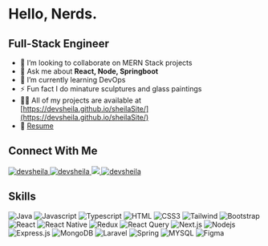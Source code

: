 <h1>Hello, Nerds. </h1>

## Full-Stack Engineer
- 👯 I’m looking to collaborate on MERN Stack projects
- 💬 Ask me about **React, Node, Springboot**
- 🌱 I’m currently learning DevOps
- ⚡ Fun fact I do minature sculptures and glass paintings
- 👨‍💻 All of my projects are available at [https://devsheila.github.io/sheilaSite/](https://devsheila.github.io/sheilaSite/)
- 📄 [Resume](https://drive.google.com/file/d/1gyUDHu3gI_cWaxU6TmGkp8w6V_iOQfSv/view?usp=drive_link)


## Connect With Me
<p >
 <a href="mailto:sheilasharon10@gmal.com](mailto:sheilasharon10@gmal.com" target="_blank">
  <img src="https://img.shields.io/badge/Gmail-D14836?style=for-the-badge&logo=gmail&logoColor=white" alt="devsheila" />
 </a>
 <a href="https://www.linkedin.com/in/devsheilasharon/" target="_blank">
  <img src="https://img.shields.io/badge/LinkedIn-0077B5?style=for-the-badge&logo=linkedin&logoColor=white" alt="devsheila"/>
 </a>
 <a href="https://twitter.com/DevSheilaSharon" target="_blank">
  <img src="https://img.shields.io/badge/Twitter-1DA1F2?style=for-the-badge&logo=twitter&logoColor=white" />
 </a>
 <a href="https://devsheila.github.io/sheilaSite/" target="_blank">
  <img src="https://img.shields.io/badge/Website-DC143C?style=for-the-badge&logo=medium&logoColor=white" alt="devsheila" />
 </a>

</p>


## Skills


![Java](https://img.shields.io/badge/Java-ED8B00?style=for-the-badge&labelColor=black&logo=openjdk&logoColor=F0DB4F)
![Javascript](https://img.shields.io/badge/Javascript-F0DB4F?style=for-the-badge&labelColor=black&logo=javascript&logoColor=F0DB4F)
![Typescript](https://img.shields.io/badge/Typescript-007acc?style=for-the-badge&labelColor=black&logo=typescript&logoColor=007acc)
![HTML](https://img.shields.io/badge/HTML5-E34F26?style=for-the-badge&logo=html5&logoColor=white)
![CSS3](https://img.shields.io/badge/CSS3-1572B6?style=for-the-badge&logo=css3&logoColor=white)
![Tailwind](https://img.shields.io/badge/Tailwind_CSS-092749?style=for-the-badge&logo=tailwindcss&logoColor=06B6D4&labelColor=000000)
![Bootstrap](https://img.shields.io/badge/Bootstrap-563D7C?style=for-the-badge&logo=bootstrap&logoColor=white)
![React](https://img.shields.io/badge/-React-61DBFB?style=for-the-badge&labelColor=black&logo=react&logoColor=61DBFB)
![React Native](https://img.shields.io/badge/React_Native-20232A?style=for-the-badge&logo=react&logoColor=61DAFB)
![Redux](https://img.shields.io/badge/Redux-593D88?style=for-the-badge&logo=redux&logoColor=white)
![React Query](https://img.shields.io/badge/-React_Query-FF4154?style=for-the-badge&logo=react%20query&logoColor=white)
![Next.js](https://img.shields.io/badge/next.js-000000?style=for-the-badge&logo=nextdotjs&logoColor=white)
![Nodejs](https://img.shields.io/badge/Nodejs-3C873A?style=for-the-badge&labelColor=black&logo=node.js&logoColor=3C873A)
![Express.js](https://img.shields.io/badge/Express.js-000000?style=for-the-badge&logo=express&logoColor=white)
![MongoDB](https://img.shields.io/badge/MongoDB-4EA94B?style=for-the-badge&logo=mongodb&logoColor=white)
![Laravel](https://img.shields.io/badge/Laravel-FF2D20?style=for-the-badge&logo=laravel&logoColor=white)
![Spring](https://img.shields.io/badge/Spring-6DB33F?style=for-the-badge&logo=spring&logoColor=white)
![MYSQL](https://img.shields.io/badge/MySQL-005C84?style=for-the-badge&logo=MYSQL&logoColor=white)
![Figma](https://img.shields.io/badge/Figma-FF2D20?style=for-the-badge&labelColor=black&logo=Figma&logoColor=FFFFFF)
<br/>
